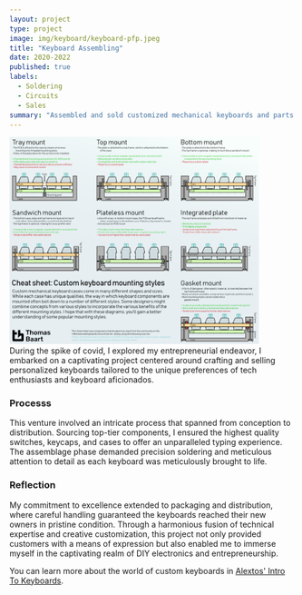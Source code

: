```yaml
---
layout: project
type: project
image: img/keyboard/keyboard-pfp.jpeg
title: "Keyboard Assembling"
date: 2020-2022
published: true
labels:
  - Soldering
  - Circuits
  - Sales
summary: "Assembled and sold customized mechanical keyboards and parts."
---
```


<div class="text-center p-4">
  <img width="440px" src="../img/keyboard/keyboard.png" class="img-thumbnail" >
</div>
During the spike of covid, I explored my entrepreneurial endeavor, I embarked on a captivating project centered around crafting and selling personalized keyboards tailored to the unique preferences of tech enthusiasts and keyboard aficionados. 

### Processs
This venture involved an intricate process that spanned from conception to distribution. Sourcing top-tier components, I ensured the highest quality switches, keycaps, and cases to offer an unparalleled typing experience. The assemblage phase demanded precision soldering and meticulous attention to detail as each keyboard was meticulously brought to life.

### Reflection
My commitment to excellence extended to packaging and distribution, where careful handling guaranteed the keyboards reached their new owners in pristine condition. Through a harmonious fusion of technical expertise and creative customization, this project not only provided customers with a means of expression but also enabled me to immerse myself in the captivating realm of DIY electronics and entrepreneurship.

You can learn more about the world of custom keyboards in [Alextos' Intro To Keyboards](https://www.alexotos.com/into-custom-keyboards/).
